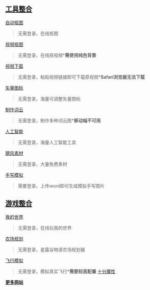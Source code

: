 ## [工具整合](https://www.toolnb.com)
  
[自动抠图](https://bgsub.com/webapp/)
>无需登录，在线抠图

[视频抠图](https://www.unscreen.com/upload)
>无需登录，在线抠视频***需使用纯色背景**

[视频下载](https://greenvideo.cc)
>无需登录，粘贴视频链接即可下载原视频***Safari浏览器无法下载**

[矢量图标](https://www.svgrepo.com/)
>无需登录，海量可调整矢量图标

[制作词云](https://www.weiciyun.com)
>无需登录，制作多种词云图***移动端不可用**

[人工智能](https://ai-bot.cn)
>无需登录，海量人工智能工具

[飓风素材](https://www.ysjf.com/material)
>无需登录，大量免费素材

[手写模拟](https://www.autohanding.com/)
>需要登录，上传word即可生成模拟手写图片

## [游戏整合](https://poki.com)

[我的世界](https://www.mc.js.cool/)
>无需登录，在线玩我的世界

[农场规划](https://stardew.info)
>无需登录，星露谷物语农场规划器

[飞行模拟](https://www.geo-fs.com)
>无需登录，模拟真实飞行***需要较高配置**
[十分魔性](https://patatap.com)

<b>[更多网站](https://www.toolnb.com)</b>

</h>
